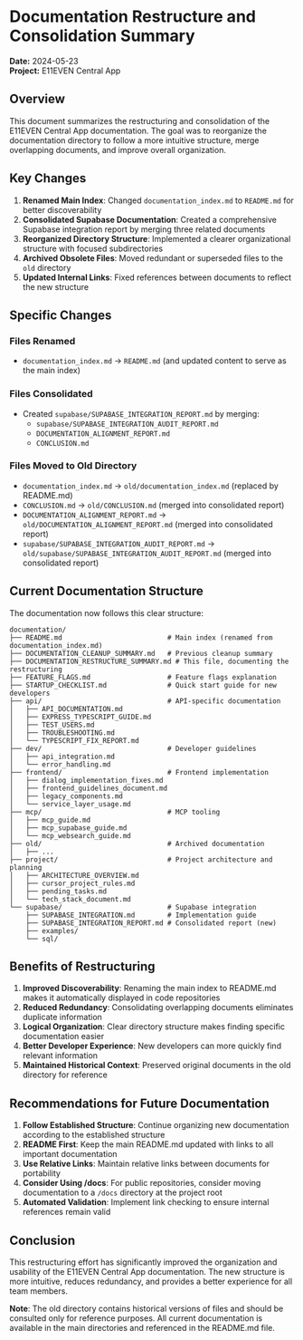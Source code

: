 # Documentation Restructure and Consolidation Summary

**Date:** 2024-05-23  
**Project:** E11EVEN Central App

## Overview

This document summarizes the restructuring and consolidation of the E11EVEN Central App documentation. The goal was to reorganize the documentation directory to follow a more intuitive structure, merge overlapping documents, and improve overall organization.

## Key Changes

1. **Renamed Main Index**: Changed `documentation_index.md` to `README.md` for better discoverability
2. **Consolidated Supabase Documentation**: Created a comprehensive Supabase integration report by merging three related documents
3. **Reorganized Directory Structure**: Implemented a clearer organizational structure with focused subdirectories
4. **Archived Obsolete Files**: Moved redundant or superseded files to the `old` directory
5. **Updated Internal Links**: Fixed references between documents to reflect the new structure

## Specific Changes

### Files Renamed
- `documentation_index.md` → `README.md` (and updated content to serve as the main index)

### Files Consolidated
- Created `supabase/SUPABASE_INTEGRATION_REPORT.md` by merging:
  - `supabase/SUPABASE_INTEGRATION_AUDIT_REPORT.md`
  - `DOCUMENTATION_ALIGNMENT_REPORT.md`
  - `CONCLUSION.md`

### Files Moved to Old Directory
- `documentation_index.md` → `old/documentation_index.md` (replaced by README.md)
- `CONCLUSION.md` → `old/CONCLUSION.md` (merged into consolidated report)
- `DOCUMENTATION_ALIGNMENT_REPORT.md` → `old/DOCUMENTATION_ALIGNMENT_REPORT.md` (merged into consolidated report)
- `supabase/SUPABASE_INTEGRATION_AUDIT_REPORT.md` → `old/supabase/SUPABASE_INTEGRATION_AUDIT_REPORT.md` (merged into consolidated report)

## Current Documentation Structure

The documentation now follows this clear structure:

```
documentation/
├── README.md                          # Main index (renamed from documentation_index.md)
├── DOCUMENTATION_CLEANUP_SUMMARY.md   # Previous cleanup summary
├── DOCUMENTATION_RESTRUCTURE_SUMMARY.md # This file, documenting the restructuring
├── FEATURE_FLAGS.md                   # Feature flags explanation
├── STARTUP_CHECKLIST.md               # Quick start guide for new developers
├── api/                               # API-specific documentation
│   ├── API_DOCUMENTATION.md
│   ├── EXPRESS_TYPESCRIPT_GUIDE.md
│   ├── TEST_USERS.md
│   ├── TROUBLESHOOTING.md
│   └── TYPESCRIPT_FIX_REPORT.md
├── dev/                               # Developer guidelines
│   ├── api_integration.md
│   └── error_handling.md
├── frontend/                          # Frontend implementation
│   ├── dialog_implementation_fixes.md
│   ├── frontend_guidelines_document.md
│   ├── legacy_components.md
│   └── service_layer_usage.md
├── mcp/                               # MCP tooling
│   ├── mcp_guide.md
│   ├── mcp_supabase_guide.md
│   └── mcp_websearch_guide.md
├── old/                               # Archived documentation
│   ├── ...
├── project/                           # Project architecture and planning
│   ├── ARCHITECTURE_OVERVIEW.md
│   ├── cursor_project_rules.md
│   ├── pending_tasks.md
│   └── tech_stack_document.md
└── supabase/                          # Supabase integration
    ├── SUPABASE_INTEGRATION.md        # Implementation guide
    ├── SUPABASE_INTEGRATION_REPORT.md # Consolidated report (new)
    ├── examples/
    └── sql/
```

## Benefits of Restructuring

1. **Improved Discoverability**: Renaming the main index to README.md makes it automatically displayed in code repositories
2. **Reduced Redundancy**: Consolidating overlapping documents eliminates duplicate information
3. **Logical Organization**: Clear directory structure makes finding specific documentation easier
4. **Better Developer Experience**: New developers can more quickly find relevant information
5. **Maintained Historical Context**: Preserved original documents in the old directory for reference

## Recommendations for Future Documentation

1. **Follow Established Structure**: Continue organizing new documentation according to the established structure
2. **README First**: Keep the main README.md updated with links to all important documentation
3. **Use Relative Links**: Maintain relative links between documents for portability
4. **Consider Using /docs**: For public repositories, consider moving documentation to a `/docs` directory at the project root
5. **Automated Validation**: Implement link checking to ensure internal references remain valid

## Conclusion

This restructuring effort has significantly improved the organization and usability of the E11EVEN Central App documentation. The new structure is more intuitive, reduces redundancy, and provides a better experience for all team members.

**Note**: The old directory contains historical versions of files and should be consulted only for reference purposes. All current documentation is available in the main directories and referenced in the README.md file. 